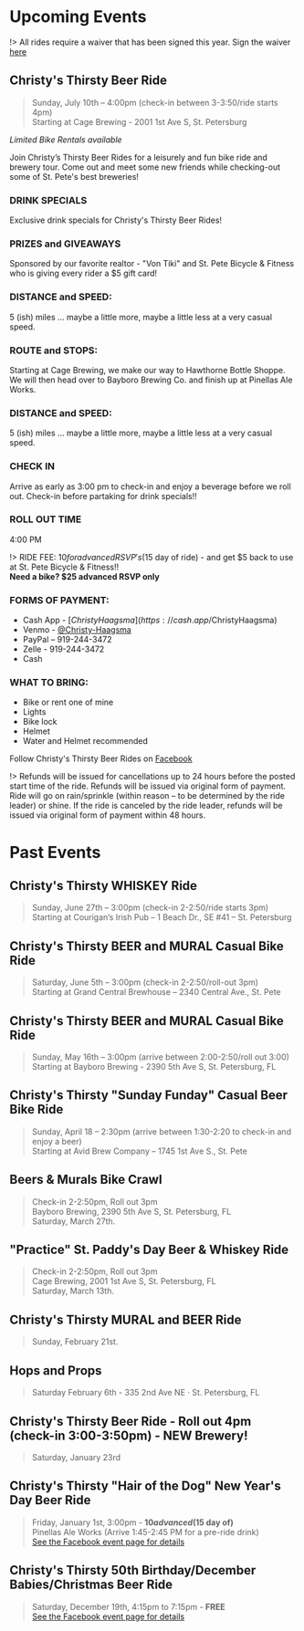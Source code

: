 # Upcoming Events

!> All rides require a waiver that has been signed this year. Sign the waiver [here](https://app.waiversign.com/e/603c0adb7f7f610019a7293b/doc/603c0b743222d400197e44d5?event=none)

## Christy's Thirsty Beer Ride
> Sunday, July 10th – 4:00pm (check-in between 3-3:50/ride starts 4pm) <br />
Starting at Cage Brewing - 2001 1st Ave S, St. Petersburg

*Limited Bike Rentals available* 

Join Christy’s Thirsty Beer Rides for a leisurely and fun bike ride and brewery tour. Come out and meet some new friends while checking-out some of St. Pete's best breweries!

### DRINK SPECIALS
Exclusive drink specials for Christy's Thirsty Beer Rides!

### PRIZES and GIVEAWAYS
Sponsored by our favorite realtor - "Von Tiki" and St. Pete Bicycle & Fitness who is giving every rider a $5 gift card!

### DISTANCE and SPEED:
5 (ish) miles ... maybe a little more, maybe a little less at a very casual speed.

### ROUTE and STOPS: 
Starting at Cage Brewing, we make our way to Hawthorne Bottle Shoppe. We will then head over to Bayboro Brewing Co. and finish up at Pinellas Ale Works.

### DISTANCE and SPEED:
5 (ish) miles ... maybe a little more, maybe a little less at a very casual speed.

### CHECK IN
Arrive as early as 3:00 pm to check-in and enjoy a beverage before we roll out. Check-in before partaking for drink specials!!

### ROLL OUT TIME
4:00 PM

!> RIDE FEE: $10 for advanced RSVP's ($15 day of ride) - and get $5 back to use at St. Pete Bicycle & Fitness!! <br />
**Need a bike? $25 advanced RSVP only**

### FORMS OF PAYMENT:
- Cash App - [$ChristyHaagsma](https://cash.app/$ChristyHaagsma)
- Venmo - [@Christy-Haagsma](https://venmo.com/code?user_id=2531433834872832171)
- PayPal – 919-244-3472
- Zelle - 919-244-3472
- Cash

### WHAT TO BRING:
- Bike or rent one of mine
- Lights
- Bike lock
- Helmet
- Water and Helmet recommended

Follow Christy's Thirsty Beer Rides on [Facebook](https://www.facebook.com/Christys-Thirsty-Beer-Rides-102891621665302)

!> Refunds will be issued for cancellations up to 24 hours before the posted start time of the ride. Refunds will be issued via original form of payment. Ride will go on rain/sprinkle (within reason – to be determined by the ride leader) or shine. If the ride is canceled by the ride leader, refunds will be issued via original form of payment within 48 hours.

# Past Events

## Christy's Thirsty WHISKEY Ride
> Sunday, June 27th – 3:00pm (check-in 2-2:50/ride starts 3pm) <br />
Starting at Courigan’s Irish Pub – 1 Beach Dr., SE #41 – St. Petersburg

## Christy's Thirsty BEER and MURAL Casual Bike Ride
> Saturday, June 5th – 3:00pm (check-in 2-2:50/roll-out 3pm) <br />
Starting at Grand Central Brewhouse – 2340 Central Ave., St. Pete

## Christy's Thirsty BEER and MURAL Casual Bike Ride
> Sunday, May 16th – 3:00pm (arrive between 2:00-2:50/roll out 3:00) <br />
Starting at Bayboro Brewing - 2390 5th Ave S, St. Petersburg, FL

## Christy's Thirsty "Sunday Funday" Casual Beer Bike Ride
> Sunday, April 18 – 2:30pm (arrive between 1:30-2:20 to check-in and enjoy a beer) <br />
Starting at Avid Brew Company – 1745 1st Ave S., St. Pete

## Beers & Murals Bike Crawl
> Check-in 2-2:50pm, Roll out 3pm<br />
 Bayboro Brewing, 2390 5th Ave S, St. Petersburg, FL<br />
Saturday, March 27th.

## "Practice" St. Paddy's Day Beer & Whiskey Ride
> Check-in 2-2:50pm, Roll out 3pm<br />
 Cage Brewing, 2001 1st Ave S, St. Petersburg, FL<br />
Saturday, March 13th.

## Christy's Thirsty MURAL and BEER Ride
> Sunday, February 21st.

## Hops and Props
> Saturday February 6th - 335 2nd Ave NE · St. Petersburg, FL

## Christy's Thirsty Beer Ride - Roll out 4pm (check-in 3:00-3:50pm) - NEW Brewery!
> Saturday, January 23rd<br />

## Christy's Thirsty "Hair of the Dog" New Year's Day Beer Ride
> Friday, January 1st, 3:00pm - **$10 advanced ($15 day of)**<br />
Pinellas Ale Works (Arrive 1:45-2:45 PM for a pre-ride drink)
<br />[See the Facebook event page for details](https://fb.me/e/3igMaF5Cn)

## Christy's Thirsty 50th Birthday/December Babies/Christmas Beer Ride
> Saturday, December 19th, 4:15pm to 7:15pm - **FREE**
<br />[See the Facebook event page for details](https://fb.me/e/VN1BidE2)
